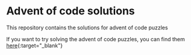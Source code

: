 # Advent of code solutions
This repository contains the solutions for advent of code puzzles

If you want to try solving the advent of code puzzles, you can find them [here](https://www.adventofcode.com/){:target="_blank"}